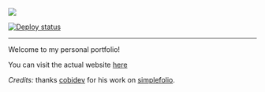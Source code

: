 [![](https://img.shields.io/badge/live-example-orange)](https://portfolio.alexis-lemaire.net)

[![Deploy status](https://img.shields.io/github/workflow/status/alexlemaire/portfolio/publish?label=deploy&logo=Amazon%20AWS)](https://github.com/alexlemaire/portfolio/actions?query=workflow%3Adeploy)

---

Welcome to my personal portfolio!

You can visit the actual website [here](https://portfolio.alexis-lemaire.net)

_Credits:_ thanks [cobidev](https://github.com/cobidev) for his work on [simplefolio](https://github.com/cobidev/gatsby-simplefolio).
